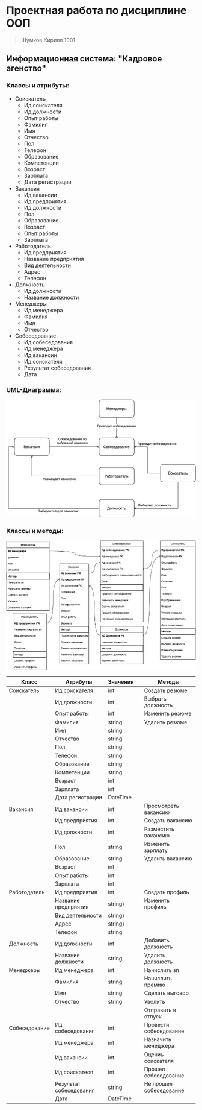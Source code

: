 # Проектная работа по дисциплине ООП
> Шумков Кирилл 1001

## Информационная система: "Кадровое агенство"


### Классы и атрибуты:

 - Соискатель
   - Ид соискателя
   - Ид должности
   - Опыт работы
   - Фамилия
   - Имя
   - Отчество
   - Пол
   - Телефон
   - Образование 
   - Компетенции
   - Возраст
   - Зарплата
   - Дата регистрации
 - Вакансия
   - Ид вакансии
   - Ид предприятия
   - Ид должности
   - Пол
   - Образование
   - Возраст
   - Опыт работы
   - Зарплата
 - Работодатель
   - Ид предприятия
   - Название предприятия
   - Вид деятельности
   - Адрес
   - Телефон
 - Должность
   - Ид должности
   - Название должности
 - Менеджеры
   - Ид менеджера
   - Фамилия
   - Имя
   - Отчество
 - Собеседование
   - Ид собеседования
   - Ид менеджера
   - Ид вакансии
   - Ид соискателя
   - Результат собеседования
   - Дата
 
 
### UML-Диаграмма:

 ![UML-Диаграмма:](https://github.com/KirillShumkov/Kiril_l1001/blob/main/ООП%20UML-Диаграмма.jpg) 
 
 
### Классы и методы:

![Классы и методы:](https://github.com/KirillShumkov/Kiril_l1001/blob/main/ООП%20Классы%20и%20методы.jpg)


| Класс | Атрибуты | Значения |  | Методы |
|-------|----------|----------|--|---------------------| 
| Соискатель | Ид соискателя | int | | Создать резюме |
| | Ид должности | int | | Выбрать должность |
| | Опыт работы | int | | Изменить резюме |
| | Фамилия | string | | Удалить резюме |
| | Имя | string | |  |
| | Отчество | string | |  |
| | Пол | string | |  |
| | Телефон | string | |  |
| | Образование | string | |  |
| | Компетенции | string | |  |
| | Возраст | int | |  |
| | Зарплата | int | |  |
| | Дата регистрации | DateTime | |  |
| Вакансия | Ид вакансии | int | | Просмотреть вакансию |
| | Ид предприятия | int | | Создать вакансию |
| | Ид должности | int | | Разместить вакансию |
| | Пол | string | | Изменить зарплату |
| | Образование | string | | Удалить вакансию |
| | Возраст | int | |  |
| | Опыт работы | int | |  |
| | Зарплата | int | |  |
| Работодатель | Ид предприятия | int | | Создать профиль |
| | Название предприятия | string) | | Изменить профиль |
| | Вид деятельности | string) | |  |
| | Адрес | string) | |  |
| | Телефон | string | |  |
| Должность | Ид должности | int | | Добавить должность |
| | Название должности | string | | Удалить должность |
| Менеджеры | Ид менеджера | int | | Начислить зп |
| | Фамилия | string | | Начислить премию |
| | Имя | string | | Сделать выговор |
| | Отчество | string | | Уволить |
| | | | | Отправить в отпуск |
| Собеседование | Ид собеседования | int | | Провести собеседование |
| | Ид менеджера | int | | Назначить менеджера |
| | Ид вакансии | int | | Оцениь соискателя |
| | Ид соискатеоя | int | | Прошел собеседование |
| | Результат собеседования | string | | Не прошел собеседование |
| | Дата | DateTime | |  |





